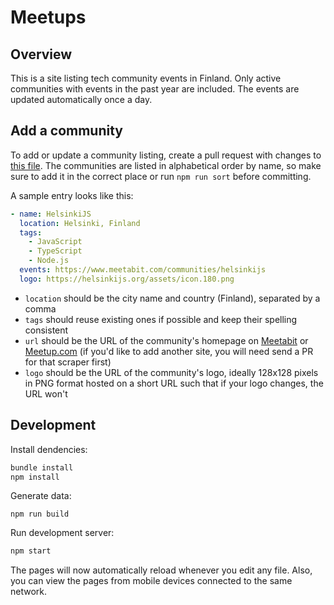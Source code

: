 # Meetups

## Overview

This is a site listing tech community events in Finland. Only active communities with events in the past year are included. The events are updated automatically once a day.

## Add a community

To add or update a community listing, create a pull request with changes to [this file](_data/input.yml). The communities are listed in alphabetical order by name, so make sure to add it in the correct place or run `npm run sort` before committing.

A sample entry looks like this:

```yaml
- name: HelsinkiJS
  location: Helsinki, Finland
  tags:
    - JavaScript
    - TypeScript
    - Node.js
  events: https://www.meetabit.com/communities/helsinkijs
  logo: https://helsinkijs.org/assets/icon.180.png
```

- `location` should be the city name and country (Finland), separated by a comma
- `tags` should reuse existing ones if possible and keep their spelling consistent
- `url` should be the URL of the community's homepage on [Meetabit](https://www.meetabit.com/) or [Meetup.com](https://www.meetup.com/) (if you'd like to add another site, you will need send a PR for that scraper first)
- `logo` should be the URL of the community's logo, ideally 128x128 pixels in PNG format hosted on a short URL such that if your logo changes, the URL won't

## Development

Install dendencies:

```bash
bundle install
npm install
```

Generate data:

```
npm run build
```

Run development server:

```bash
npm start
```

The pages will now automatically reload whenever you edit any file. Also, you can view the pages from mobile devices connected to the same network.
